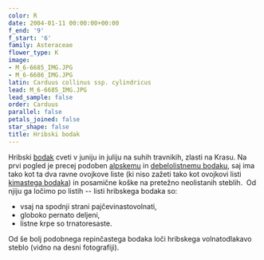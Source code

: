 ```yaml
---
color: R
date: 2004-01-11 00:00:00+00:00
f_end: '9'
f_start: '6'
family: Asteraceae
flower_type: K
image:
- M_6-6685_IMG.JPG
- M_6-6686_IMG.JPG
latin: Carduus collinus ssp. cylindricus
lead: M_6-6685_IMG.JPG
lead_sample: false
order: Carduus
parallel: false
petals_joined: false
star_shape: false
title: Hribski bodak
---
```

Hribski [bodak](../genus/carduus/) cveti v juniju in juliju na suhih travnikih, zlasti na Krasu. Na prvi pogled je precej podoben [alpskemu](../carduusdefloratusssp.defloratus/) in [debelolistnemu bodaku](../carduuscrassifoliusssp.crassifolius/), saj ima tako kot ta dva ravne ovojkove liste (ki niso zažeti tako kot ovojkovi listi [kimastega bodaka](../carduusnutansssp.nutans/)) in posamične koške na pretežno neolistanih steblih.  Od njiju ga ločimo po listih -- listi hribskega bodaka so:

-   vsaj na spodnji strani pajčevinastovolnati,
-   globoko pernato deljeni,
-   listne krpe so trnatoresaste.

Od še bolj podobnega repinčastega bodaka loči hribskega volnatodlakavo steblo (vidno na desni fotografiji).
